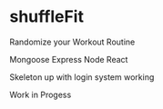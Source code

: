 # shuffleFit
Randomize your Workout Routine

Mongoose Express Node React

Skeleton up with login system working

Work in Progess